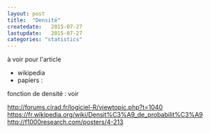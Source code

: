 ```yaml
---
layout: post
title:  "Densité"
createdate:   2015-07-27
lastupdate:   2015-07-27
categories: "statistics"
---
```


à voir pour l'article 
- wikipedia
- papiers :

fonction de densité : voir

http://forums.cirad.fr/logiciel-R/viewtopic.php?t=1040
https://fr.wikipedia.org/wiki/Densit%C3%A9_de_probabilit%C3%A9
http://f1000research.com/posters/4-213
 

